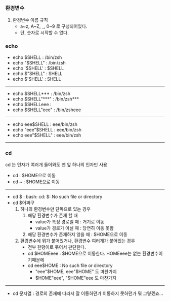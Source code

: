 ### 환경변수
1. 환경변수 이름 규칙
	- a~z, A~Z, _, 0~9 로 구성되어있다.
	- 단, 숫자로 시작할 수 없다.

### echo
- echo	$SHELL		:	/bin/zsh
- echo	"$SHELL"	:	/bin/zsh
- echo	'$SHELL'	:	$SHELL
- echo	$"SHELL"	:	SHELL
- echo	$'SHELL'	:	SHELL
---
- echo	$SHELL***	: 	/bin/zsh
- echo	$SHELL"***"	:	/bin/zsh\*\*\*
- echo	$SHELLeee	:	
- echo	$SHELL"eee"	:	/bin/zsheee
---
- echo	eee$SHELL	:	eee/bin/zsh
- echo	"eee"$SHELL	:	eee/bin/zsh
- echo	eee"$SHELL"	:	eee/bin/zsh
---

### cd
cd 는 인자가 여러개 들어와도 맨 앞 하나의 인자만 사용
- cd		:	$HOME으로 이동
- cd	~	:	$HOME으로 이동
---
- cd	\$	:	bash: cd: $: No such file or directory
- cd	$어쩌구
	1. 하나의 환경변수만 단독으로 있는 경우
		1. 해당 환경변수가 존재 할 때
			- value가 특정 경로일 때	: 거기로 이동
			- value가 경로가 아닐 때	: 당연히 이동 못함
		2. 해당 환경변수가 존재하지 않을 때	: $HOME으로 이동
	2. 환경변수에 뭐가 붙어있거나, 환경변수 여러개가 붙어있는 경우
		- 전부 한덩이로 묶어서 판단한다.
		- cd	$HOMEeee	:	$HOME으로 이동한다. HOMEeee는 없는 환경변수이기때문에
		- cd	eee$HOME	:	No such file or directory
			- "eee"$HOME, eee"$HOME" 도 마찬가지
			- $HOME"eee", "$HOME"eee 도 마찬가지
---
- cd 문자열 : 경로의 존재에 따라서 잘 이동하던가 이동하지 못하던가 뭐 그렇겠죠...